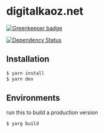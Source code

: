 # digitalkaoz.net

[![Greenkeeper badge](https://badges.greenkeeper.io/digitalkaoz/digitalkaoz.github.io.svg)](https://greenkeeper.io/)

[![Dependency Status](https://www.versioneye.com/user/projects/5648fea6a7026f000a000012/badge.svg?style=flat)](https://www.versioneye.com/user/projects/5648fea6a7026f000a000012)

## Installation

```bash
$ yarn install
$ yarn dev
```

## Environments

run this to build a production version

```bash
$ yarg build
```
